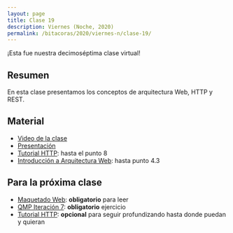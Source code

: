 ```yaml
---
layout: page
title: Clase 19
description: Viernes (Noche, 2020)
permalink: /bitacoras/2020/viernes-n/clase-19/
---
```


¡Esta fue nuestra decimoséptima clase virtual!

## Resumen

En esta clase presentamos los conceptos de arquitectura Web, HTTP y REST.


## Material

- [Video de la clase](https://us02web.zoom.us/rec/share/mnYM1p76mwfisMQqTPuH8TeOHM76DuhyNIaNHaJhCCHzb1iQxZSz3Rk82mxO3kXi.c1h-JChUfMcySVts)
- [Presentación](https://docs.google.com/presentation/d/1O0v4Xf-O_9RwegSMS2mvRXan0n1A_I0KNbDoxb0m4lI/edit)
- [Tutorial HTTP](https://github.com/flbulgarelli/http-tutorial/tree/master/tutorial/es): hasta el punto 8
- [Introducción a Arquitectura Web](https://docs.google.com/document/d/1LBqAhXPzn-aeN5BIRZBmIrU5RKiYvySyWH-2Jkn-kJw/edit#heading=h.kx1xmbyu1do6): hasta punto 4.3

## Para la próxima clase

- [Maquetado Web](https://docs.google.com/document/d/1UoEb9bzut-nMmB6wxDUVND3V8EymNFgOsw7Hka6EEkc/edit#heading=h.6ew85j4snou0): **obligatorio** para leer
- [QMP Iteración 7](https://docs.google.com/document/d/1ERlDghk47Yc1_V1SQ7oCnZAC4bubHx7ZhQXS3naKMJA/edit#heading=h.uyku9mnteh0t): **obligatorio** ejercicio
- [Tutorial HTTP](https://github.com/flbulgarelli/http-tutorial/tree/master/tutorial/es): **opcional** para seguir profundizando hasta donde puedan y quieran






